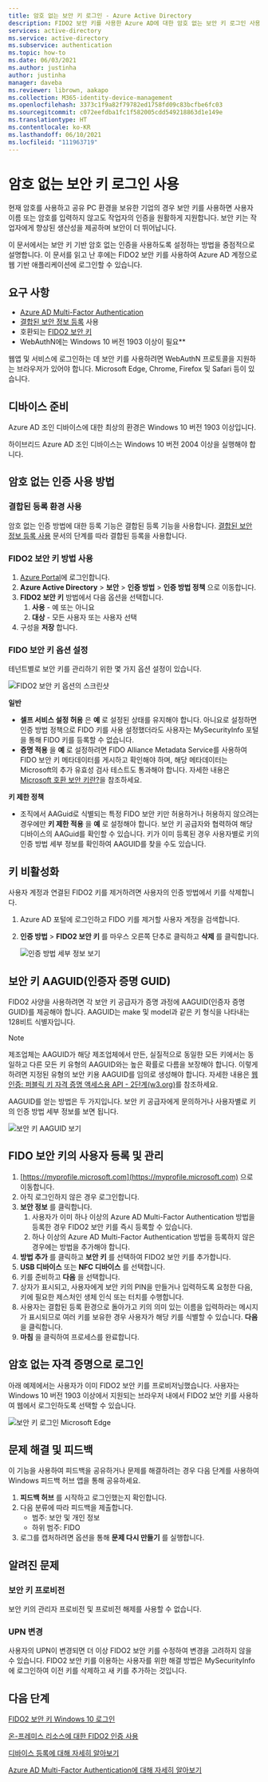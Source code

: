 ```yaml
---
title: 암호 없는 보안 키 로그인 - Azure Active Directory
description: FIDO2 보안 키를 사용한 Azure AD에 대한 암호 없는 보안 키 로그인 사용
services: active-directory
ms.service: active-directory
ms.subservice: authentication
ms.topic: how-to
ms.date: 06/03/2021
ms.author: justinha
author: justinha
manager: daveba
ms.reviewer: librown, aakapo
ms.collection: M365-identity-device-management
ms.openlocfilehash: 3373c1f9a82f79782ed1758fd09c83bcfbe6fc03
ms.sourcegitcommit: c072eefdba1fc1f582005cdd549218863d1e149e
ms.translationtype: HT
ms.contentlocale: ko-KR
ms.lasthandoff: 06/10/2021
ms.locfileid: "111963719"
---
```

# <a name="enable-passwordless-security-key-sign-in"></a>암호 없는 보안 키 로그인 사용 

현재 암호를 사용하고 공유 PC 환경을 보유한 기업의 경우 보안 키를 사용하면 사용자 이름 또는 암호를 입력하지 않고도 작업자의 인증을 원활하게 지원합니다. 보안 키는 작업자에게 향상된 생산성을 제공하며 보안이 더 뛰어납니다.

이 문서에서는 보안 키 기반 암호 없는 인증을 사용하도록 설정하는 방법을 중점적으로 설명합니다. 이 문서를 읽고 난 후에는 FIDO2 보안 키를 사용하여 Azure AD 계정으로 웹 기반 애플리케이션에 로그인할 수 있습니다.

## <a name="requirements"></a>요구 사항

- [Azure AD Multi-Factor Authentication](howto-mfa-getstarted.md)
- [결합된 보안 정보 등록](concept-registration-mfa-sspr-combined.md) 사용
- 호환되는 [FIDO2 보안 키](concept-authentication-passwordless.md#fido2-security-keys)
- WebAuthN에는 Windows 10 버전 1903 이상이 필요**

웹앱 및 서비스에 로그인하는 데 보안 키를 사용하려면 WebAuthN 프로토콜을 지원하는 브라우저가 있어야 합니다. Microsoft Edge, Chrome, Firefox 및 Safari 등이 있습니다.

## <a name="prepare-devices"></a>디바이스 준비

Azure AD 조인 디바이스에 대한 최상의 환경은 Windows 10 버전 1903 이상입니다.

하이브리드 Azure AD 조인 디바이스는 Windows 10 버전 2004 이상을 실행해야 합니다.

## <a name="enable-passwordless-authentication-method"></a>암호 없는 인증 사용 방법

### <a name="enable-the-combined-registration-experience"></a>결합된 등록 환경 사용

암호 없는 인증 방법에 대한 등록 기능은 결합된 등록 기능을 사용합니다. [결합된 보안 정보 등록 사용](howto-registration-mfa-sspr-combined.md) 문서의 단계를 따라 결합된 등록을 사용합니다.

### <a name="enable-fido2-security-key-method"></a>FIDO2 보안 키 방법 사용

1. [Azure Portal](https://portal.azure.com)에 로그인합니다.
1. **Azure Active Directory** > **보안** > **인증 방법** > **인증 방법 정책** 으로 이동합니다.
1. **FIDO2 보안 키** 방법에서 다음 옵션을 선택합니다.
   1. **사용** - 예 또는 아니요
   1. **대상** - 모든 사용자 또는 사용자 선택
1. 구성을 **저장** 합니다.


### <a name="fido-security-key-optional-settings"></a>FIDO 보안 키 옵션 설정 

테넌트별로 보안 키를 관리하기 위한 몇 가지 옵션 설정이 있습니다.  

![FIDO2 보안 키 옵션의 스크린샷](media/howto-authentication-passwordless-security-key/optional-settings.png) 

**일반**

- **셀프 서비스 설정 허용** 은 **예** 로 설정된 상태를 유지해야 합니다. 아니요로 설정하면 인증 방법 정책으로 FIDO 키를 사용 설정했더라도 사용자는 MySecurityInfo 포털을 통해 FIDO 키를 등록할 수 없습니다.  
- **증명 적용** 을 **예** 로 설정하려면 FIDO Alliance Metadata Service를 사용하여 FIDO 보안 키 메타데이터를 게시하고 확인해야 하며, 해당 메타데이터는 Microsoft의 추가 유효성 검사 테스트도 통과해야 합니다. 자세한 내용은 [Microsoft 호환 보안 키란?](/windows/security/identity-protection/hello-for-business/microsoft-compatible-security-key)을 참조하세요.

**키 제한 정책**

- 조직에서 AAGuid로 식별되는 특정 FIDO 보안 키만 허용하거나 허용하지 않으려는 경우에만 **키 제한 적용** 을 **예** 로 설정해야 합니다. 보안 키 공급자와 협력하여 해당 디바이스의 AAGuid를 확인할 수 있습니다. 키가 이미 등록된 경우 사용자별로 키의 인증 방법 세부 정보를 확인하여 AAGUID를 찾을 수도 있습니다. 


## <a name="disable-a-key"></a>키 비활성화 

사용자 계정과 연결된 FIDO2 키를 제거하려면 사용자의 인증 방법에서 키를 삭제합니다.

1. Azure AD 포털에 로그인하고 FIDO 키를 제거할 사용자 계정을 검색합니다.
1. **인증 방법** > **FIDO2 보안 키** 를 마우스 오른쪽 단추로 클릭하고 **삭제** 를 클릭합니다. 

    ![인증 방법 세부 정보 보기](media/howto-authentication-passwordless-deployment/security-key-view-details.png)

## <a name="security-key-authenticator-attestation-guid-aaguid"></a>보안 키 AAGUID(인증자 증명 GUID)

FIDO2 사양을 사용하려면 각 보안 키 공급자가 증명 과정에 AAGUID(인증자 증명 GUID)를 제공해야 합니다. AAGUID는 make 및 model과 같은 키 형식을 나타내는 128비트 식별자입니다. 

>[!NOTE]
>제조업체는 AAGUID가 해당 제조업체에서 만든, 실질적으로 동일한 모든 키에서는 동일하고 다른 모든 키 유형의 AAGUID와는 높은 확률로 다름을 보장해야 합니다. 이렇게 하려면 지정된 유형의 보안 키용 AAGUID를 임의로 생성해야 합니다. 자세한 내용은 [웹 인증: 퍼블릭 키 자격 증명 액세스용 API - 2단계(w3.org)](https://w3c.github.io/webauthn/)를 참조하세요.

AAGUID를 얻는 방법은 두 가지입니다. 보안 키 공급자에게 문의하거나 사용자별로 키의 인증 방법 세부 정보를 보면 됩니다.

![보안 키 AAGUID 보기](media/howto-authentication-passwordless-deployment/security-key-aaguid-details.png)

## <a name="user-registration-and-management-of-fido2-security-keys"></a>FIDO 보안 키의 사용자 등록 및 관리

1. [https://myprofile.microsoft.com](https://myprofile.microsoft.com) 으로 이동합니다.
1. 아직 로그인하지 않은 경우 로그인합니다.
1. **보안 정보** 를 클릭합니다.
   1. 사용자가 이미 하나 이상의 Azure AD Multi-Factor Authentication 방법을 등록한 경우 FIDO2 보안 키를 즉시 등록할 수 있습니다.
   1. 하나 이상의 Azure AD Multi-Factor Authentication 방법을 등록하지 않은 경우에는 방법을 추가해야 합니다.
1. **방법 추가** 를 클릭하고 **보안 키** 를 선택하여 FIDO2 보안 키를 추가합니다.
1. **USB 디바이스** 또는 **NFC 디바이스** 를 선택합니다.
1. 키를 준비하고 **다음** 을 선택합니다.
1. 상자가 표시되고, 사용자에게 보안 키의 PIN을 만들거나 입력하도록 요청한 다음, 키에 필요한 제스처인 생체 인식 또는 터치를 수행합니다.
1. 사용자는 결합된 등록 환경으로 돌아가고 키의 의미 있는 이름을 입력하라는 메시지가 표시되므로 여러 키를 보유한 경우 사용자가 해당 키를 식별할 수 있습니다. **다음** 을 클릭합니다.
1. **마침** 을 클릭하여 프로세스를 완료합니다.

## <a name="sign-in-with-passwordless-credential"></a>암호 없는 자격 증명으로 로그인

아래 예제에서는 사용자가 이미 FIDO2 보안 키를 프로비저닝했습니다. 사용자는 Windows 10 버전 1903 이상에서 지원되는 브라우저 내에서 FIDO2 보안 키를 사용하여 웹에서 로그인하도록 선택할 수 있습니다.

![보안 키 로그인 Microsoft Edge](./media/howto-authentication-passwordless-security-key/fido2-windows-10-1903-edge-sign-in.png)

## <a name="troubleshooting-and-feedback"></a>문제 해결 및 피드백

이 기능을 사용하여 피드백을 공유하거나 문제를 해결하려는 경우 다음 단계를 사용하여 Windows 피드백 허브 앱을 통해 공유하세요.

1. **피드백 허브** 를 시작하고 로그인했는지 확인합니다.
1. 다음 분류에 따라 피드백을 제출합니다.
   - 범주: 보안 및 개인 정보
   - 하위 범주: FIDO
1. 로그를 캡처하려면 옵션을 통해 **문제 다시 만들기** 를 실행합니다.

## <a name="known-issues"></a>알려진 문제

### <a name="security-key-provisioning"></a>보안 키 프로비전

보안 키의 관리자 프로비전 및 프로비전 해제를 사용할 수 없습니다.


### <a name="upn-changes"></a>UPN 변경

사용자의 UPN이 변경되면 더 이상 FIDO2 보안 키를 수정하여 변경을 고려하지 않을 수 있습니다. FIDO2 보안 키를 이용하는 사용자를 위한 해결 방법은 MySecurityInfo에 로그인하여 이전 키를 삭제하고 새 키를 추가하는 것입니다.

## <a name="next-steps"></a>다음 단계

[FIDO2 보안 키 Windows 10 로그인](howto-authentication-passwordless-security-key-windows.md)

[온-프레미스 리소스에 대한 FIDO2 인증 사용](howto-authentication-passwordless-security-key-on-premises.md)

[디바이스 등록에 대해 자세히 알아보기](../devices/overview.md)

[Azure AD Multi-Factor Authentication에 대해 자세히 알아보기](../authentication/howto-mfa-getstarted.md)